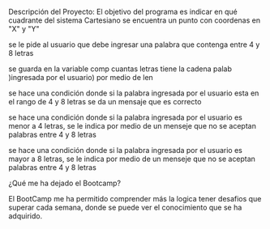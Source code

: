 Descripción del Proyecto:
El objetivo del programa es indicar en qué cuadrante del sistema Cartesiano se encuentra un punto con coordenas en "X" y "Y"

se le pide al usuario que debe ingresar una palabra que contenga entre 4 y 8 letras

se guarda en la variable comp cuantas letras tiene la cadena palab )ingresada por el usuario) por medio de len

se hace una condición donde si la palabra ingresada por el usuario esta en el rango de 4 y 8 letras se da un mensaje que es correcto 

se hace una condición donde si la palabra ingresada por el usuario es menor a 4 letras, se le indica por medio de un menseje que no se aceptan palabras entre 4 y 8 letras

se hace una condición donde si la palabra ingresada por el usuario es mayor a 8 letras, se le indica por medio de un menseje que no se aceptan palabras entre 4 y 8 letras


¿Qué me ha dejado el Bootcamp?

El BootCamp me ha permitido comprender más la logica tener desafios que superar cada semana, donde se puede ver el conocimiento que se ha adquirido.